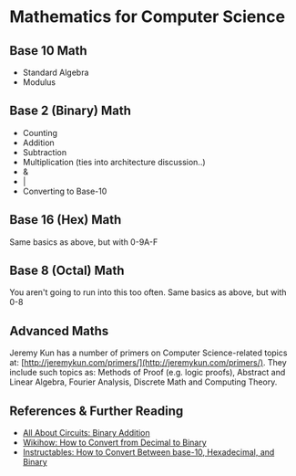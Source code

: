 # Mathematics for Computer Science

## Base 10 Math

* Standard Algebra
* Modulus

## Base 2 (Binary) Math

* Counting
* Addition
* Subtraction
* Multiplication (ties into architecture discussion..)
* &
* |
* Converting to Base-10

## Base 16 (Hex) Math

Same basics as above, but with 0-9A-F

## Base 8 (Octal) Math

You aren't going to run into this too often.
Same basics as above, but with 0-8

## Advanced Maths

Jeremy Kun has a number of primers on Computer Science-related topics at: [http://jeremykun.com/primers/](http://jeremykun.com/primers/).  They include such topics as:  Methods of Proof (e.g. logic proofs), Abstract and Linear Algebra, Fourier Analysis, Discrete Math and Computing Theory.

## References & Further Reading

* [All About Circuits: Binary Addition](http://www.allaboutcircuits.com/vol_4/chpt_2/2.html)
* [Wikihow: How to Convert from Decimal to Binary](http://www.wikihow.com/Convert-from-Decimal-to-Binary)
* [Instructables: How to Convert Between base-10, Hexadecimal, and Binary](http://www.instructables.com/id/How-to-Convert-Between-base-10-Hexadecimal-and-B/)
